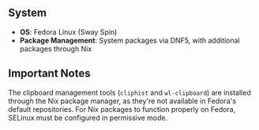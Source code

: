 ## System

- **OS**: Fedora Linux (Sway Spin)
- **Package Management**: System packages via DNF5, with additional packages through Nix

## Important Notes

The clipboard management tools (`cliphist` and `wl-clipboard`) are installed through the Nix package manager, as they're not available in Fedora's default repositories. For Nix packages to function properly on Fedora, SELinux must be configured in permissive mode.

